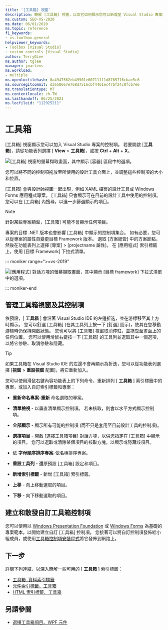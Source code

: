 ```yaml
---
title: '[工具箱] 視窗'
description: 瞭解 [工具箱] 視窗，以及它如何顯示您可以新增至 Visual Studio 專案的控制項。
ms.custom: SEO-VS-2020
ms.date: 06/01/2020
ms.topic: reference
f1_keywords:
- vs.toolbox.general
helpviewer_keywords:
- Toolbox [Visual Studio]
- custom controls [Visual Studio]
author: TerryGLee
ms.author: tglee
manager: jmartens
ms.workload:
- multiple
ms.openlocfilehash: 0a4947562eb49501e60711111d8765716cbae5c6
ms.sourcegitcommit: d3658667e768d7516cbf4461ec47bf24c8fcb7e6
ms.translationtype: MT
ms.contentlocale: zh-TW
ms.lasthandoff: 06/25/2021
ms.locfileid: "112925211"
---
```

# <a name="toolbox"></a>工具箱

[工具箱] 視窗顯示您可以加入 Visual Studio 專案的控制項。 若要開啟 [**工具箱**]，請從功能表列選擇 [ **View**  >  **工具箱**]，或按 **Ctrl** + **Alt** + **X**。

![[工具箱] 視窗的螢幕擷取畫面，其中顯示 [容器] 區段中的選項。](media/vs-2019/toolbox.png "[工具箱] 視窗的螢幕擷取畫面")

您可以將不同的控制項拖放至所使用的設計工具介面上，並調整這些控制項的大小和位置。

[工具箱] 會與設計師視圖一起出現，例如 XAML 檔案的設計工具或 Windows Forms 應用程式專案。 [工具箱] 只會顯示可在目前的設計工具中使用的控制項。 您可以在 [工具箱] 內搜尋，以進一步篩選顯示的項目。

> [!NOTE]
> 針對某些專案類型，[工具箱] 可能不會顯示任何項目。

專案的目標 .NET 版本也會影響 [工具箱] 中顯示的控制項集合。 如有必要，您可以從專案的屬性頁變更目標 Framework 版本。 選取 [方案總管] 中的方案節點，然後在功能表列上選擇 [專案] > [projectname 屬性]。 在 [應用程式] 索引標籤上，使用 [目標 Framework] 下拉式清單。

::: moniker range=">=vs-2019"

![[應用程式] 對話方塊的螢幕擷取畫面，其中顯示 [目標 framework] 下拉式清單中的選項。](media/vs-2019/toolbox-change-dotnet-version.png "對話方塊的螢幕擷取畫面，您可以在其中變更 .NET 版本")

::: moniker-end

## <a name="manage-the-toolbox-window-and-its-controls"></a>管理工具箱視窗及其控制項

依預設，[ **工具箱** ] 會沿著 Visual Studio IDE 的左邊折迭，並在游標移至其上方時顯示。 您可以釘選 [工具箱] (在其工具列上按一下 [釘選] 圖示)，使其在您移動游標時仍保持開啟狀態。 您也可以將 [工具箱] 視窗取消停駐，並拖曳至畫面上的任何位置。 您可以使用滑鼠右鍵按一下 [工具箱] 的工具列並選取其中一個選項，以將它停駐、取消停駐和隱藏。

> [!TIP]
> 如果工具箱在 Visual Studio IDE 的左邊不會再顯示為折迭，您可以從功能表列選擇 [**視窗**  >  **重設視窗** 配置]，將它重新加入。

您可以使用滑鼠右鍵內容功能表上的下列命令，重新排列 [ **工具箱** ] 索引標籤中的專案，或加入自訂索引標籤和專案：

- **重新命名專案-重新** 命名選取的專案。

- **清單檢視** - 以垂直清單顯示控制項。 若未核取，則會以水平方式顯示控制項。

- **全部顯示** - 顯示所有可能的控制項 (而不只是套用至目前設計工具的控制項)。

- **選擇項目** - 開啟 [選擇工具箱項目] 對話方塊，以供您指定在 [工具箱] 中顯示的項目。 您可以選取或清除某個項目的核取方塊，以顯示或隱藏該項目。

- 依 **字母順序排序專案**-依名稱排序專案。

- **重設工具列** - 還原預設 [工具箱] 設定和項目。

- **新增索引標籤** - 新增 [工具箱] 索引標籤。

- **上移** - 向上移動選取的項目。

- **下移** - 向下移動選取的項目。

## <a name="create-and-distribute-custom-toolbox-controls"></a>建立和散發自訂工具箱控制項

您可以使用以 [Windows Presentation Foundation](../../extensibility/creating-a-wpf-toolbox-control.md) 或 [Windows Forms](../../extensibility/creating-a-windows-forms-toolbox-control.md) 為基礎的專案範本，以開始建立自訂 [工具箱] 控制項。 您接著可以將自訂控制項發佈給小組成員，或使用[工具箱控制項安裝程式](https://download.microsoft.com/download/8/3/6/836657BD-9CCB-4ED4-B9D2-FB769473B284/TCI_whitepaper.docx)將它發佈到網路上。

## <a name="next-steps"></a>下一步

詳閱下列連結，以深入瞭解一些可用的 [ **工具箱** ] 索引標籤：

- [工具箱, 資料索引標籤](../../ide/reference/toolbox-data-tab.md)
- [元件索引標籤、工具箱](../../ide/reference/toolbox-components-tab.md)
- [HTML 索引標籤、工具箱](../../ide/reference/toolbox-html-tab.md)

## <a name="see-also"></a>另請參閱

- [選擇工具箱項目、WPF 元件](choose-toolbox-items-wpf-components.md)
